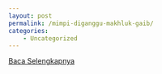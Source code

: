 ```yaml
---
layout: post
permalink: /mimpi-diganggu-makhluk-gaib/
categories:
    - Uncategorized
---
```


[Baca Selengkapnya](/03)
